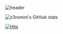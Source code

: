 ![header](https://capsule-render.vercel.app/api?type=wave&color=auto&height=300&section=header&text=z3romini%Security&fontSize=90)
 
![z3romini's GitHub stats](https://github-readme-stats.vercel.app/api?username=kylekim8900&count_private=true&theme=tokyonight)
 
[![Hits](https://hits.seeyoufarm.com/api/count/incr/badge.svg?url=https%3A%2F%2Fgithub.com%2FKylekim8900%2F&count_bg=%2379C83D&title_bg=%23555555&icon=counter-strike.svg&icon_color=%23E7E7E7&title=hits&edge_flat=false)](https://hits.seeyoufarm.com)

